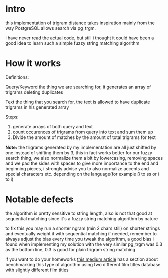 # Intro
this implementation of trigram distance takes inspiration mainly from the way PostgreSQL allows search via pg_trgm.

i have never read the actual code, but still i thought it could have been a good idea to learn such a simple fuzzy string matching algorithm

# How it works
Definitions:

Query/Keyword
the thing we are searching for, it generates an array of trigrams deleting duplicates

Text
the thing that you search for, the text is allowed to have duplicate trigrams in his generated array

Steps:
1. generate arrays of both query and text
2. count occurences of trigrams from query into text and sum them up
3. Divide the amount of matches by the amount of total trigrams for text

__Note:__ the trigrams generated by my implementation are all just shifted by one instead of shifting them by 3, this in fact works better for our fuzzy search thing, we also normalize them a bit by lowercasing, removing spaces and we pad the sides with spaces to give more importance to the end and beginning pieces, i strongly advise you to also normalize accents and special characters etc. depending on the language(for example ß to ss or ì to i)

# Notable defects
the algorithm is pretty sensitive to string length, also is not that good at sequential matching since it's a fuzzy string matching algorithm by nature

to fix this you may run a shorter ngram (min 2 chars still) on shorter strings and eventually weight it with sequential matching if needed, remember to always adjust the bias every time you tweak the algorithm, a good bias i found when implementing my solution with the very similar pg_trgm was 0.3 as the bottom line, 0.3 is good for plain trigram string matching

if you want to do your homeworks [this medium article](https://web.archive.org/web/20220817083706/https://medium.com/tim-black/fuzzy-string-matching-at-scale-41ae6ac452c2) has a section about benchmarking this type of algorithm using two different film titles database with slightly different film titles
